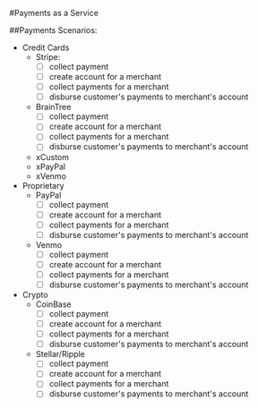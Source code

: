 #Payments as a Service

##Payments Scenarios:
- Credit Cards
  - Stripe:
    - [ ] collect payment
    - [ ] create account for a merchant
    - [ ] collect payments for a merchant
    - [ ] disburse customer's payments to merchant's account
  - BrainTree
    - [ ] collect payment
    - [ ] create account for a merchant
    - [ ] collect payments for a merchant
    - [ ] disburse customer's payments to merchant's account
  - xCustom
  - xPayPal
  - xVenmo
- Proprietary
  - PayPal
    - [ ] collect payment
    - [ ] create account for a merchant
    - [ ] collect payments for a merchant
    - [ ] disburse customer's payments to merchant's account
  - Venmo
    - [ ] collect payment
    - [ ] create account for a merchant
    - [ ] collect payments for a merchant
    - [ ] disburse customer's payments to merchant's account
- Crypto
  - CoinBase
    - [ ] collect payment
    - [ ] create account for a merchant
    - [ ] collect payments for a merchant
    - [ ] disburse customer's payments to merchant's account
  - Stellar/Ripple
    - [ ] collect payment
    - [ ] create account for a merchant
    - [ ] collect payments for a merchant
    - [ ] disburse customer's payments to merchant's account

